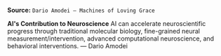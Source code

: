 **Source:** `Dario Amodei — Machines of Loving Grace`

**AI's Contribution to Neuroscience**
AI can accelerate neuroscientific progress through traditional molecular biology, fine-grained neural measurement/intervention, advanced computational neuroscience, and behavioral interventions. — Dario Amodei
